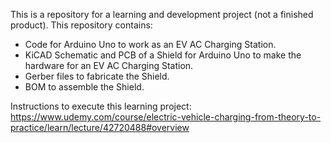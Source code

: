 This is a repository for a learning and development project (not a finished product).
This repository contains:
- Code for Arduino Uno to work as an EV AC Charging Station.
- KiCAD Schematic and PCB of a Shield for Arduino Uno to make the hardware for an EV AC Charging Station.
- Gerber files to fabricate the Shield.
- BOM to assemble the Shield.

Instructions to execute this learning project: https://www.udemy.com/course/electric-vehicle-charging-from-theory-to-practice/learn/lecture/42720488#overview

